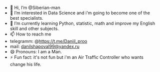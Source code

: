 - 👋 Hi, I’m @Siberian-man
- 👀 I’m interested in Data Science and i'm going to become one of the best specialists.
- 🌱 I’m currently learning Python, statistic, math and improve my English skill and other subjects.
- 📫 How to reach me
-  telegramm: @https://t.me/Daniil_proo 
-  mail: danilshapoval99@yandex.ru
- 😄 Pronouns: I am a Man.
- ⚡ Fun fact: it's not fun but i'm an Air Traffic Controller who wants change his life.

<!---
Siberian-man/Siberian-man is a ✨ special ✨ repository because its `README.md` (this file) appears on your GitHub profile.
You can click the Preview link to take a look at your changes.
--->
